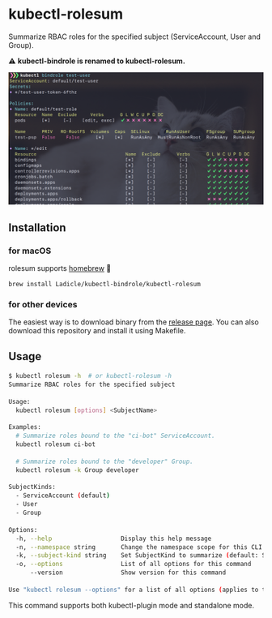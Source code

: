 # kubectl-rolesum

Summarize RBAC roles for the specified subject (ServiceAccount, User and Group).

:warning: **kubectl-bindrole is renamed to kubectl-rolesum.**

![screenshot](./img/screenshot.png)

## Installation

### for macOS

rolesum supports [homebrew](https://docs.brew.sh/Installation) :beer:

```
brew install Ladicle/kubectl-bindrole/kubectl-rolesum
```

### for other devices

The easiest way is to download binary from the [release page](https://github.com/Ladicle/kubectl-rolesum/releases).
You can also download this repository and install it using Makefile.

## Usage

```bash
$ kubectl rolesum -h  # or kubectl-rolesum -h
Summarize RBAC roles for the specified subject

Usage:
  kubectl rolesum [options] <SubjectName>

Examples:
  # Summarize roles bound to the "ci-bot" ServiceAccount.
  kubectl rolesum ci-bot

  # Summarize roles bound to the "developer" Group.
  kubectl rolesum -k Group developer

SubjectKinds:
  - ServiceAccount (default)
  - User
  - Group

Options:
  -h, --help                   Display this help message
  -n, --namespace string       Change the namespace scope for this CLI request
  -k, --subject-kind string    Set SubjectKind to summarize (default: ServiceAccount)
  -o, --options                List of all options for this command
      --version                Show version for this command

Use "kubectl rolesum --options" for a list of all options (applies to this command).
```

This command supports both kubectl-plugin mode and standalone mode.
